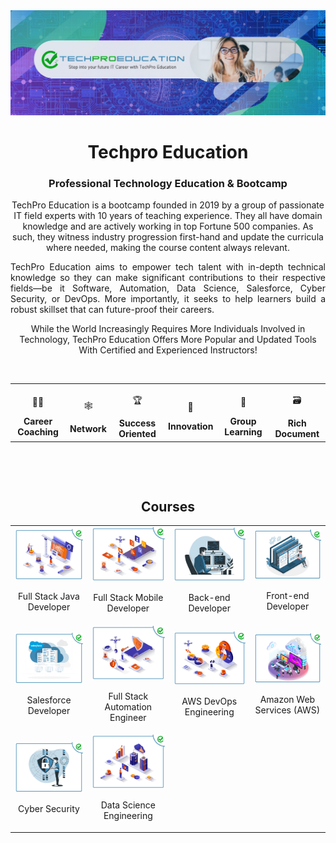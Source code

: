<img src="https://github.com/techproeducationgit/techproeducationgit/blob/master/images/banner.jpg?raw=true">
<h1 align="center">Techpro Education</h1>
<h3 align="center">Professional Technology Education & Bootcamp</h3>

<p align="center">TechPro Education is a bootcamp founded in 2019 by a group of passionate IT field experts with 10 years of teaching experience. They all have domain knowledge and are actively working in top Fortune 500 companies. As such, they witness industry progression first-hand and update the curricula where needed, making the course content always relevant.</p>

<p align="justify">TechPro Education aims to empower tech talent with in-depth technical knowledge so they can make significant contributions to their respective fields—be it Software, Automation, Data Science, Salesforce, Cyber Security, or DevOps. More importantly, it seeks to help learners build a robust skillset that can future-proof their careers.</p>

<p align="center">While the World Increasingly Requires More Individuals Involved in Technology, TechPro Education Offers More Popular and Updated Tools With Certified and Experienced Instructors!</p>
<p>&nbsp;</p>
<table width="100%" align="center">
  <tr>
    <td align="center">
      <p>👨‍🎓</p>
      <b>Career Coaching</b>
    </td>
    <td align="center">
      <p>🕸️</p>
      <b>Network</b>
    </td>
    <td align="center">
      <p>🏆</p>
      <b>Success Oriented</b>
    </td>
    <td align="center">
      <p>🚀</p>
      <b>Innovation</b>
    </td>
    <td align="center">
      <p>👥</p>
      <b>Group Learning</b>
    </td>
    <td align="center">
      <p>🗃️</p>
      <b>Rich Document</b>
    </td>    
  </tr>
</table>

<p>&nbsp;</p>
<p>&nbsp;</p>
<h2 align="center">Courses</h2>
<table width="100%" align="center">
  <tr>
    <td align="center">
      <a href="https://techproeducation.com/courses/full-stack-java-developer" target="_blank">
        <img src="https://github.com/techproeducationgit/techproeducationgit/blob/master/images/techproeducation-full-stack-java-developer.png?raw=true" width="200"/>
      </a>
      <p>Full Stack Java Developer</p>
    </td>
    <td align="center">
      <a href="https://techproeducation.com/courses/full-stack-mobile-developer" target="_blank">
        <img src="https://github.com/techproeducationgit/techproeducationgit/blob/master/images/techproeducation-full-stack-mobile-developer.png?raw=true" width="200"/>
      </a>
      <p>Full Stack Mobile Developer</p>
    </td>
    <td align="center">
      <a href="https://techproeducation.com/courses/back-end-developer" target="_blank">
        <img src="https://github.com/techproeducationgit/techproeducationgit/blob/master/images/techproeducation-back-end-developer.png?raw=true" width="200"/></a>
      <p>Back-end Developer</p>
    </td>
    <td align="center">
      <a href="https://techproeducation.com/courses/front-end-developer" target="_blank">
        <img src="https://github.com/techproeducationgit/techproeducationgit/blob/master/images/techproeducation-frontend-developer.png?raw=true" width="200"/></a>
      <p>Front-end Developer</p>
    </td>
  </tr>
  
  <tr>
    <td align="center">
      <a href="https://techproeducation.com/courses/salesforce-developer" target="_blank">
        <img src="https://github.com/techproeducationgit/techproeducationgit/blob/master/images/techproeducation-sales-force-developer.png?raw=true" width="200"/></a>
      <p>Salesforce Developer</p>
    </td>
    <td align="center">
      <a href="https://techproeducation.com/courses/full-stack-automation-engineer/" target="_blank">
        <img src="https://github.com/techproeducationgit/techproeducationgit/blob/master/images/techproeducation-full-stack-automation-engineer.png?raw=true" width="200"/></a>
      <p>Full Stack Automation Engineer</p>
    </td>
    <td align="center">
      <a href="https://techproeducation.com/courses/aws-devops-engineering" target="_blank">
        <img src="https://github.com/techproeducationgit/techproeducationgit/blob/master/images/techproeducation-aws-devops-engineering.png?raw=true" width="200"/></a>
      <p>AWS DevOps Engineering</p>
    </td>
    <td align="center">
      <a href="https://techproeducation.com/courses/amazon-web-services-aws" target="_blank">
        <img src="https://github.com/techproeducationgit/techproeducationgit/blob/master/images/techproeducation-aws.png?raw=true" width="200"/></a>
      <p>Amazon Web Services (AWS)</p>
    </td>  
  </tr>
  <tr>
    <td align="center">
      <a href="https://techproeducation.com/courses/cyber-security" target="_blank">
        <img src="https://github.com/techproeducationgit/techproeducationgit/blob/master/images/techproeducation-cyber-security.png?raw=true" width="200"/></a>
      <p>Cyber Security</p>
    </td>
    <td align="center">
      <a href="https://techproeducation.com/courses/data-science" target="_blank">
        <img src="https://github.com/techproeducationgit/techproeducationgit/blob/master/images/techproeducation-data-science-engineering.png?raw=true" width="200"/></a>
      <p>Data Science Engineering</p>
    </td>  
    
  </tr>
  
</table>
